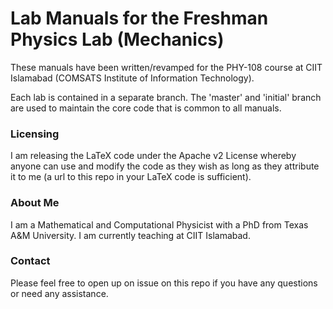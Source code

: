 # Lab Manuals for the Freshman Physics Lab (Mechanics)

These manuals have been written/revamped for the PHY-108 course at CIIT Islamabad (COMSATS Institute of Information Technology).

Each lab is contained in a separate branch. The 'master' and 'initial' branch are used to maintain the core code that is common to all manuals.

### Licensing

I am releasing the LaTeX code under the Apache v2 License whereby anyone can use and modify the code as they wish as long as they attribute it to me (a url to this repo in your LaTeX code is sufficient).


### About Me

I am a Mathematical and Computational Physicist with a PhD from Texas A&M University. I am currently teaching at CIIT Islamabad.

### Contact

Please feel free to open up on issue on this repo if you have any questions or need any assistance.
